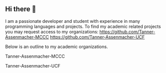 ## Hi there 👋
I am a passionate developer and student with experience in many programming languages and projects. 
To find my academic related projects you may request access to my organizations:
https://github.com/Tanner-Assenmacher-MCCC
https://github.com/Tanner-Assenmacher-UCF

Below is an outline to my academic organizations. 

Tanner-Assenmacher-MCCC

Tanner-Assenmacher-UCF

<!--
**TannerAssenmacher/TannerAssenmacher** is a ✨ _special_ ✨ repository because its `README.md` (this file) appears on your GitHub profile.

Here are some ideas to get you started:

- 🔭 I’m currently working on ...
- 🌱 I’m currently learning ...
- 👯 I’m looking to collaborate on ...
- 🤔 I’m looking for help with ...
- 💬 Ask me about ...
- 📫 How to reach me: ...
- 😄 Pronouns: ...
- ⚡ Fun fact: ...
-->


